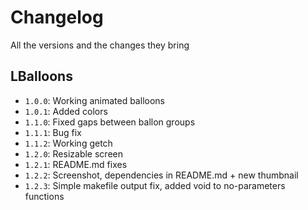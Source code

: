 # Changelog
All the versions and the changes they bring

## LBalloons
- `1.0.0`: Working animated balloons
- `1.0.1`: Added colors
- `1.1.0`: Fixed gaps between ballon groups
- `1.1.1`: Bug fix
- `1.1.2`: Working getch
- `1.2.0`: Resizable screen
- `1.2.1`: README.md fixes
- `1.2.2`: Screenshot, dependencies in README.md + new thumbnail
- `1.2.3`: Simple makefile output fix, added void to no-parameters functions
